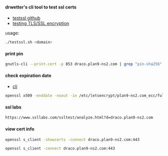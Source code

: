 #### drwetter's cli tool to test ssl certs

- [testssl github](https://github.com/drwetter/testssl.sh)
- [testing TLS/SSL encryption](https://testssl.sh/)

usage:

```sh
./testssl.sh <domain>
```

#### print pin
```sh
gnutls-cli --print-cert -p 853 draco.plan9-ns2.com | grep "pin-sha256" | head -1
```

#### check expiration date

- [cli](https://www.cyberciti.biz/faq/find-check-tls-ssl-certificate-expiry-date-from-linux-unix/)

```sh
openssl x509 -enddate -noout -in /etc/letsencrypt/plan9-ns2.com_ecc/fullchain.pem
```

#### ssl labs
```sh
https://www.ssllabs.com/ssltest/analyze.html?d=draco.plan9-ns2.com
```

#### view cert info
```sh
openssl s_client -showcerts -connect draco.plan9-ns2.com:443
```
```sh
openssl s_client -connect draco.plan9-ns2.com:443
```
